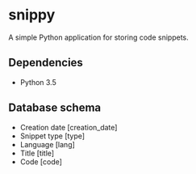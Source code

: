 # snippy

A simple Python application for storing code snippets.

## Dependencies
* Python 3.5

## Database schema
* Creation date [creation\_date]
* Snippet type [type]
* Language [lang]
* Title [title]
* Code [code]
